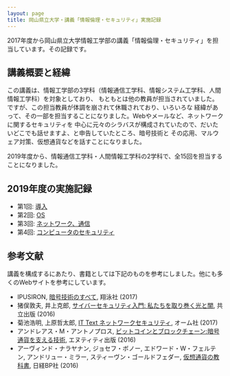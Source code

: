 ```yaml
---
layout: page
title: 岡山県立大学・講義「情報倫理・セキュリティ」実施記録
---
```

2017年度から岡山県立大学情報工学部の講義「情報倫理・セキュリティ」を担当しています。その記録です。

## 講義概要と経緯

この講義は、情報工学部の3学科（情報通信工学科、情報システム工学科、人間情報工学科）を対象としており、
もともとは他の教員が担当されていました。ですが、この担当教員が体調を崩されて休職されており、いろいろな
経緯があって、その一部を担当することになりました。Webやメールなど、ネットワークに関するセキュリティを
中心に元々のシラバスが構成されていたので、だいたいどこでも話せますよ、と申告していたところ、暗号技術と
その応用、マルウェア対策、仮想通貨などを話すことになりました。

2019年度から、情報通信工学科・人間情報工学科の2学科で、全15回を担当することになりました。

## 2019年度の実施記録

- 第1回: [導入](https://docs.google.com/presentation/d/1QrPg1OwtXUI_b_LlROWzUwakz1Cax9KFMFX2XyYWzJI/edit?usp=sharing)
- 第2回: [OS](https://docs.google.com/presentation/d/1CHfDn9Ggpe8So22l00IytHes5YHd4zXxBJo1r4FYm38/edit?usp=sharing)
- 第3回: [ネットワーク、通信](https://docs.google.com/presentation/d/1HJsuClUxcmLQv3dKZKQt-BysRGXloY-ywFDPAazJknE/edit?usp=sharing)
- 第4回: [コンピュータのセキュリティ](https://docs.google.com/presentation/d/1LvMcre_xg07bO029z0J4REF6skDlE4jeWn0ZrEm0wCI/edit?usp=sharing)

## 参考文献

講義を構成するにあたり、書籍としては下記のものを参考にしました。他にも多くのWebサイトを参考にしています。

- IPUSIRON, [暗号技術のすべて](http://www.shoeisha.co.jp/book/detail/9784798148816), 翔泳社 (2017)
- 猪俣敦夫, 井上克郎, [サイバーセキュリティ入門: 私たちを取り巻く光と闇](http://www.kyoritsu-pub.co.jp/bookdetail/9784320009066), 共立出版 (2016)
- 菊池浩明, 上原哲太郎, [IT Text ネットワークセキュリティ](http://shop.ohmsha.co.jp/shopdetail/000000004922/), オーム社 (2017)
- アンドレアス・M・アントノプロス, [ビットコインとブロックチェーン:暗号通貨を支える技術](http://www.nttpub.co.jp/search/books/detail/100002391), エヌティティ出版 (2016)
- アーヴィンド・ナラヤナン, ジョセフ・ボノー, エドワード・W・フェルテン, アンドリュー・ミラー, スティーヴン・ゴールドフェダー, [仮想通貨の教科書](http://www.nikkeibp.co.jp/atclpubmkt/book/16/P85450/), 日経BP社 (2016)
